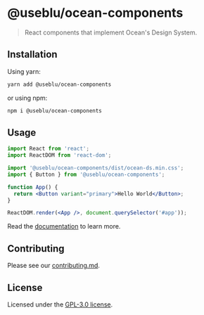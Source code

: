 # @useblu/ocean-components

> React components that implement Ocean's Design System.

## Installation

Using yarn:

```bash
yarn add @useblu/ocean-components
```

or using npm:

```bash
npm i @useblu/ocean-components
```

## Usage

```jsx
import React from 'react';
import ReactDOM from 'react-dom';

import '@useblu/ocean-components/dist/ocean-ds.min.css';
import { Button } from '@useblu/ocean-components';

function App() {
  return <Button variant="primary">Hello World</Button>;
}

ReactDOM.render(<App />, document.querySelector('#app'));
```

Read the [documentation](https://pagnet.github.io/ocean-ds-web/index.html) to learn more.

## Contributing

Please see our [contributing.md](/contributing.md).

## License

Licensed under the [GPL-3.0 license](LICENSE).
